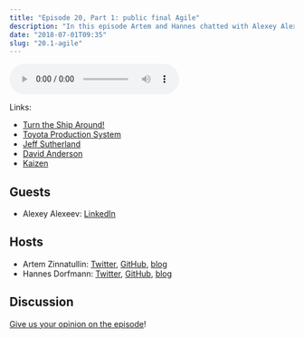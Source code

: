 ```yaml
---
title: "Episode 20, Part 1: public final Agile"
description: "In this episode Artem and Hannes chatted with Alexey Alexeev about Agile, Scrum, Kanban and everything related to project management."
date: "2018-07-01T09:35"
slug: "20.1-agile"
---
```

<audio controls preload="metadata">
  <source src="https://artemzin.com/static/thecontext/episodes/The.Context.episode.20.part1.mp3" type="audio/mpeg">
</audio>

Links:

* [Turn the Ship Around!](https://www.amazon.com/Turn-Ship-Around-Turning-Followers-ebook/dp/B00AFPVP0Y)
* [Toyota Production System](https://en.wikipedia.org/wiki/Toyota_Production_System)
* [Jeff Sutherland](https://en.wikipedia.org/wiki/Jeff_Sutherland)
* [David Anderson](https://edu.leankanban.com/users/david-anderson)
* [Kaizen](https://en.wikipedia.org/wiki/Kaizen)


## Guests

* Alexey Alexeev: [LinkedIn](https://www.linkedin.com/in/alexeev-alexey-6a83a88/)

## Hosts

* Artem Zinnatullin: [Twitter](https://twitter.com/artem_zin), [GitHub](https://github.com/artem-zinnatullin), [blog](https://artemzin.com)
* Hannes Dorfmann: [Twitter](https://twitter.com/sockeqwe), [GitHub](https://github.com/sockeqwe), [blog](http://hannesdorfmann.com)

## Discussion

[Give us your opinion on the episode](https://github.com/artem-zinnatullin/TheContext-Podcast/issues/97)!
